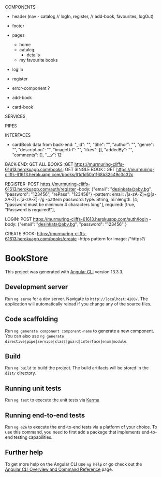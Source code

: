<!-- TODO -->
COMPONENTS
- header (nav - catalog,// logIn, register, // add-book, favourites, logOut)
- footer
- pages
  - home
  - catalog
    - details
  - my favourite books
  

- log in
- register 
- error-component ?
- add-book
- card-book

SERVICES

PIPES

INTERFACES
  - cardBook
  data from back-end: 
  "_id": "",
        "title": "",
        "author": "",
        "genre": "",
        "description": "",
        "imageUrl": "",
        "likes": [],
        "addedBy": "",
        "comments": [],
        "__v": 12

BACK-END: 
GET ALL BOOKS :GET https://murmuring-cliffs-61613.herokuapp.com/books;
GET SINGLE BOOK : GET https://murmuring-cliffs-61613.herokuapp.com/books/61c1d50a1168b32c49c0c32c

REGISTER:  POST https://murmuring-cliffs-61613.herokuapp.com/auth/register
-body: {"email": "desinkata@abv.bg", "password": "123456", "rePass": "123456"}
-pattern: email: /[a-zA-Z]+\@[a-zA-Z]+\.[a-zA-Z]+/g
-pattern password: type: String,
    minlength: [4, "password must be minimum 4 characters long"],
    required: [true, "Password is required!"],

LOGIN: POST https://murmuring-cliffs-61613.herokuapp.com/auth/login
-body: {"email": "desinkata@abv.bg", "password": "123456" }  


CREATE BOOK: https://murmuring-cliffs-61613.herokuapp.com/books/create
-https pattern for image: /^https?/


# BookStore

This project was generated with [Angular CLI](https://github.com/angular/angular-cli) version 13.3.3.

## Development server

Run `ng serve` for a dev server. Navigate to `http://localhost:4200/`. The application will automatically reload if you change any of the source files.

## Code scaffolding

Run `ng generate component component-name` to generate a new component. You can also use `ng generate directive|pipe|service|class|guard|interface|enum|module`.

## Build

Run `ng build` to build the project. The build artifacts will be stored in the `dist/` directory.

## Running unit tests

Run `ng test` to execute the unit tests via [Karma](https://karma-runner.github.io).

## Running end-to-end tests

Run `ng e2e` to execute the end-to-end tests via a platform of your choice. To use this command, you need to first add a package that implements end-to-end testing capabilities.

## Further help

To get more help on the Angular CLI use `ng help` or go check out the [Angular CLI Overview and Command Reference](https://angular.io/cli) page.



